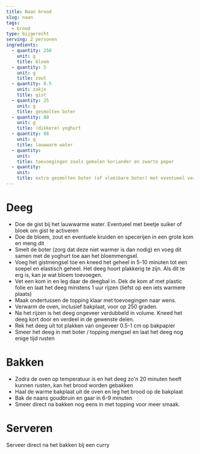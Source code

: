 ```yaml
---
title: Naan brood
slug: naan
tags: 
  - brood
type: bijgerecht
serving: 2 personen
ingredients:
  - quantity: 250
    unit: g
    title: bloem
  - quantity: 5
    unit: g
    title: zout
  - quantity: 0.5
    unit: zakje
    title: gist
  - quantity: 25
    unit: g
    title: gesmolten boter
  - quantity: 88
    unit: g
    title: (dikkere) yoghurt
  - quantity: 88
    unit: g
    title: lauwwarm water
  - quantity: 
    unit: 
    title: toevoegingen zoals gemalen koriander en zwarte peper
  - quantity: 
    unit:
    title: extra gesmolten boter (of vloeibare boter) met eventueel verse knoflook en rozemarijn
---
```


# Deeg

- Doe de gist bij het lauwwarme water. Eventueel met beetje suiker of bloek om gist te activeren 
- Doe de bloem, zout en eventuele kruiden en specerijen in een grote kom en meng dit
- Smelt de boter (zorg dat deze niet warmer is dan nodig) en voeg dit samen met de yoghurt toe aan het bloemmengsel. 
- Voeg het gistmengsel toe en kneed het geheel in 5-10 minuten tot een soepel en elastisch geheel. Het deeg hoort plakkerig te zijn. Als dit te erg is, kan je wat bloem toevoegen.
- Vet een kom in en leg daar de deegbal in. Dek de kom af met plastic folie en laat het deeg minstens 1 uur rijzen (liefst op een iets warmere plaats)
- Maak ondertussen de topping klaar met toevoegingen naar wens.
- Verwarm de oven, inclusief bakplaat, voor op 250 graden.
- Na het rijzen is het deeg ongeveer verdubbeld in volume. Kneed het deeg kort door en verdeel in de gewenste delen. 
- Rek het deeg uit tot plakken van ongeveer 0.5-1 cm op bakpapier
- Smeer het deeg in met boter / topping mengsel en laat het deeg nog enige tijd rusten
 

# Bakken

- Zodra de oven op temperatuur is en het deeg zo'n 20 minuten heeft kunnen rusten, kan het brood worden gebakken
- Haal de warme bakplaat uit de oven en leg het brood op de bakplaat
- Bak de naans goudbruin en gaar in 6-9 minuten
- Smeer direct na bakken nog eens in met topping voor meer smaak.


# Serveren

Serveer direct na het bakken bij een curry
